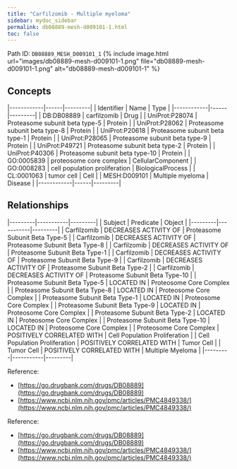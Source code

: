 ```yaml
---
title: "Carfilzomib - Multiple myeloma"
sidebar: mydoc_sidebar
permalink: db08889-mesh-d009101-1.html
toc: false 
---
```



Path ID: `DB08889_MESH_D009101_1`
{% include image.html url="images/db08889-mesh-d009101-1.png" file="db08889-mesh-d009101-1.png" alt="db08889-mesh-d009101-1" %}

## Concepts

|------------|------|---------|
| Identifier | Name | Type    |
|------------|------|---------|
| DB:DB08889 | carfilzomib | Drug |
| UniProt:P28074 | Proteasome subunit beta type-5 | Protein |
| UniProt:P28062 | Proteasome subunit beta type-8 | Protein |
| UniProt:P20618 | Proteasome subunit beta type-1 | Protein |
| UniProt:P28065 | Proteasome subunit beta type-9 | Protein |
| UniProt:P49721 | Proteasome subunit beta type-2 | Protein |
| UniProt:P40306 | Proteasome subunit beta type-10 | Protein |
| GO:0005839 | proteosome core complex | CellularComponent |
| GO:0008283 | cell population proliferation | BiologicalProcess |
| CL:0001063 | tumor cell | Cell |
| MESH:D009101 | Multiple myeloma | Disease |
|------------|------|---------|

## Relationships

|---------|-----------|---------|
| Subject | Predicate | Object  |
|---------|-----------|---------|
| Carfilzomib | DECREASES ACTIVITY OF | Proteasome Subunit Beta Type-5 |
| Carfilzomib | DECREASES ACTIVITY OF | Proteasome Subunit Beta Type-8 |
| Carfilzomib | DECREASES ACTIVITY OF | Proteasome Subunit Beta Type-1 |
| Carfilzomib | DECREASES ACTIVITY OF | Proteasome Subunit Beta Type-9 |
| Carfilzomib | DECREASES ACTIVITY OF | Proteasome Subunit Beta Type-2 |
| Carfilzomib | DECREASES ACTIVITY OF | Proteasome Subunit Beta Type-10 |
| Proteasome Subunit Beta Type-5 | LOCATED IN | Proteosome Core Complex |
| Proteasome Subunit Beta Type-8 | LOCATED IN | Proteosome Core Complex |
| Proteasome Subunit Beta Type-1 | LOCATED IN | Proteosome Core Complex |
| Proteasome Subunit Beta Type-9 | LOCATED IN | Proteosome Core Complex |
| Proteasome Subunit Beta Type-2 | LOCATED IN | Proteosome Core Complex |
| Proteasome Subunit Beta Type-10 | LOCATED IN | Proteosome Core Complex |
| Proteosome Core Complex | POSITIVELY CORRELATED WITH | Cell Population Proliferation |
| Cell Population Proliferation | POSITIVELY CORRELATED WITH | Tumor Cell |
| Tumor Cell | POSITIVELY CORRELATED WITH | Multiple Myeloma |
|---------|-----------|---------|

Reference: 
  - [https://go.drugbank.com/drugs/DB08889](https://go.drugbank.com/drugs/DB08889)
  - [https://www.ncbi.nlm.nih.gov/pmc/articles/PMC4849338/](https://www.ncbi.nlm.nih.gov/pmc/articles/PMC4849338/)

Reference: 
  - [https://go.drugbank.com/drugs/DB08889](https://go.drugbank.com/drugs/DB08889)
  - [https://www.ncbi.nlm.nih.gov/pmc/articles/PMC4849338/](https://www.ncbi.nlm.nih.gov/pmc/articles/PMC4849338/)
